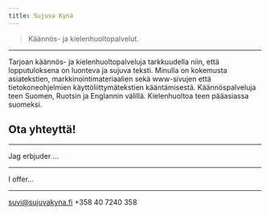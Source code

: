 ```yaml
---
title: Sujuva Kynä
---
```


> Käännös- ja kielenhuoltopalvelut.

------

Tarjoan käännös- ja kielenhuoltopalveluja tarkkuudella niin, että lopputuloksena on luonteva ja sujuva teksti. Minulla on kokemusta asiatekstien, markkinointimateriaalien sekä www-sivujen että tietokoneohjelmien käyttöliittymätekstien kääntämisestä. Käännöspalveluja teen Suomen, Ruotsin ja Englannin välillä. Kielenhuoltoa teen pääasiassa suomeksi.

## Ota yhteyttä!

------

Jag erbjuder ...

------

I offer...

------

suvi@sujuvakyna.fi
+358 40 7240 358
